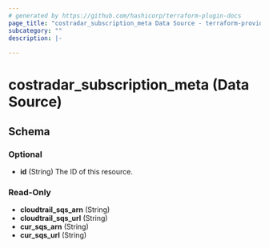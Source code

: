 ```yaml
---
# generated by https://github.com/hashicorp/terraform-plugin-docs
page_title: "costradar_subscription_meta Data Source - terraform-provider-costradar"
subcategory: ""
description: |-
  
---
```


# costradar_subscription_meta (Data Source)





<!-- schema generated by tfplugindocs -->
## Schema

### Optional

- **id** (String) The ID of this resource.

### Read-Only

- **cloudtrail_sqs_arn** (String)
- **cloudtrail_sqs_url** (String)
- **cur_sqs_arn** (String)
- **cur_sqs_url** (String)


